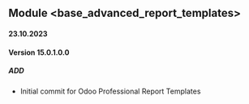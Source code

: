 ## Module <base_advanced_report_templates>

#### 23.10.2023
#### Version 15.0.1.0.0
##### ADD

- Initial commit for Odoo Professional Report Templates

